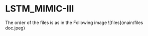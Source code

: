 # LSTM_MIMIC-III
The order of the files is as in the Following image 
![files](main/files doc.jpeg)
